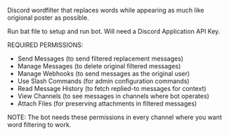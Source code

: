 Discord wordfilter that replaces words while appearing as much like origional poster as possible.

Run bat file to setup and run bot. Will need a Discord Application API Key.

REQUIRED PERMISSIONS:
- Send Messages (to send filtered replacement messages)
- Manage Messages (to delete original filtered messages)
- Manage Webhooks (to send messages as the original user)
- Use Slash Commands (for admin configuration commands)
- Read Message History (to fetch replied-to messages for context)
- View Channels (to see messages in channels where bot operates)
- Attach Files (for preserving attachments in filtered messages)

NOTE: The bot needs these permissions in every channel where you want word filtering to work.
